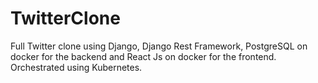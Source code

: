 # TwitterClone
Full Twitter clone using Django, Django Rest Framework, PostgreSQL on docker for the backend and React Js on docker for the frontend. Orchestrated using Kubernetes.

